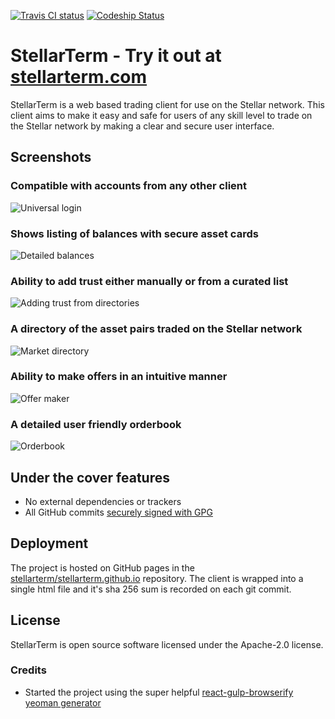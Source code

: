 [![Travis CI status](https://travis-ci.org/irisli/stellarterm.svg?branch=master)](https://travis-ci.org/irisli/stellarterm) [ ![Codeship Status](https://img.shields.io/codeship/af24fda0-b980-0134-5c05-4ec9827c52a2/master.svg)](https://app.codeship.com/projects/195032)

# StellarTerm - Try it out at [stellarterm.com](https://stellarterm.com/)

StellarTerm is a web based trading client for use on the Stellar network. This client aims to make it easy and safe for users of any skill level to trade on the Stellar network by making a clear and secure user interface.

## Screenshots

### Compatible with accounts from any other client
![Universal login](https://raw.githubusercontent.com/irisli/stellarterm/master/screenshots/universal-login.png)

### Shows listing of balances with secure asset cards
![Detailed balances](https://raw.githubusercontent.com/irisli/stellarterm/master/screenshots/detailed-balances.png)

### Ability to add trust either manually or from a curated list
![Adding trust from directories](https://raw.githubusercontent.com/irisli/stellarterm/master/screenshots/adding-trust-from-directory.png)

### A directory of the asset pairs traded on the Stellar network
![Market directory](https://raw.githubusercontent.com/irisli/stellarterm/master/screenshots/marketdirectory.png)

### Ability to make offers in an intuitive manner
![Offer maker](https://raw.githubusercontent.com/irisli/stellarterm/master/screenshots/offermaker.png)

### A detailed user friendly orderbook
![Orderbook](https://raw.githubusercontent.com/irisli/stellarterm/master/screenshots/orderbook.png)

## Under the cover features
- No external dependencies or trackers
- All GitHub commits [securely signed with GPG](https://github.com/blog/2144-gpg-signature-verification)

## Deployment
The project is hosted on GitHub pages in the [stellarterm/stellarterm.github.io](https://github.com/stellarterm/stellarterm.github.io/) repository. The client is wrapped into a single html file and it's sha 256 sum is recorded on each git commit.

## License
StellarTerm is open source software licensed under the Apache-2.0 license.

### Credits
- Started the project using the super helpful [react-gulp-browserify yeoman generator](https://github.com/randylien/generator-react-gulp-browserify)
